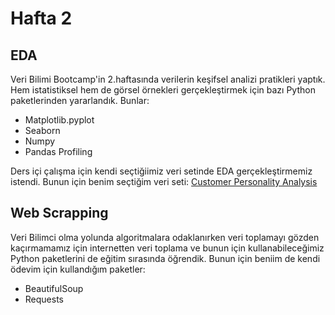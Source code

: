 # Hafta 2
## EDA

Veri Bilimi Bootcamp'in 2.haftasında verilerin keşifsel analizi pratikleri yaptık. Hem istatistiksel hem de görsel örnekleri gerçekleştirmek için bazı Python paketlerinden yararlandık. Bunlar:
- Matplotlib.pyplot
- Seaborn
- Numpy
- Pandas Profiling

Ders içi çalışma için kendi seçtiğiimiz veri setinde EDA gerçekleştirmemiz istendi. Bunun için benim seçtiğim veri seti: [Customer Personality Analysis](https://www.kaggle.com/datasets/imakash3011/customer-personality-analysis)

## Web Scrapping

Veri Bilimci olma yolunda algoritmalara odaklanırken veri toplamayı gözden kaçırmamamız için internetten veri toplama ve bunun için kullanabileceğimiz Python paketlerini de eğitim sırasında öğrendik. Bunun için beniim de kendi ödevim için kullandığım paketler:
- BeautifulSoup
- Requests
